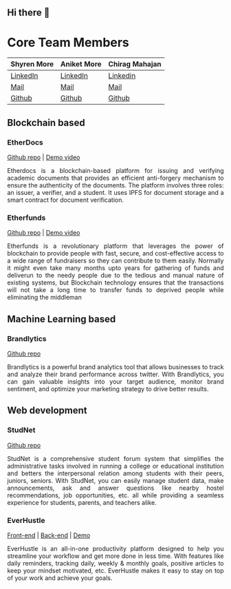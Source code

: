 ## Hi there 👋

# Core Team Members

| Shyren More      | Aniket More     | Chirag Mahajan   |
|------------------|-----------------|------------------|
| [LinkedIn](https://www.linkedin.com/in/shyrenmore/)       | [LinkedIn](https://www.linkedin.com/in/aniket-more-2b97571b1/)     | [Linkedin](https://www.linkedin.com/in/chirag-mahajan-b09144137/)       |
| [Mail](mailto:shyren.more30@gmail.com)                 | [Mail](mailto:aniketavinashmore33@gmail.com)                 | [Mail](mailto:chiragmahajan3101@gmail.com)                 |
| [Github](https://github.com/ShyrenMore)                 | [Github](https://github.com/aniketmore311/)                 | [Github](https://github.com/chiragmahajan3101)                 |


## Blockchain based

### EtherDocs

[Github repo](https://github.com/DevelopersLeague/Etherdocs) | [Demo video](https://youtu.be/B_44aJ9hh6U) <br />

<p style='text-align: justify;'>
Etherdocs is a blockchain-based platform for issuing and verifying academic documents that provides an efficient anti-forgery mechanism to ensure the authenticity of the documents. The platform involves three roles: an issuer, a verifier, and a student. It uses IPFS for document storage and a smart contract for document verification.
</p>

</details>

### Etherfunds

[Github repo](https://github.com/DevelopersLeague/Etherfunds) | [Demo video](https://youtu.be/UXFDYHBjoxo) <br />

<p style='text-align: justify;'>
Etherfunds is a revolutionary platform that leverages the power of blockchain to provide people with fast, secure, and cost-effective access to a wide range of fundraisers so they can contribute to them easily. Normally it might even take many months upto years for gathering of funds and deliverun to the needy people due to the tedious and manual nature of existing systems, but Blockchain technology ensures that the transactions will not take a long time to transfer funds to deprived people while eliminating the middleman
</p>

</details>

## Machine Learning based

### Brandlytics

[Github repo](https://github.com/DevelopersLeague/Brandlytics)  <br />

<p style="text-align: justify;">
Brandlytics is a powerful brand analytics tool that allows businesses to track and analyze their brand performance across twitter. With Brandlytics, you can gain valuable insights into your target audience, monitor brand sentiment, and optimize your marketing strategy to drive better results.
</p>

</details>

## Web development

### StudNet

[Github repo](https://github.com/DevelopersLeague/StudNet) <br />

<p style="text-align: justify;">
StudNet is a comprehensive student forum system that simplifies the administrative tasks involved in running a college or educational institution and betters the interpersonal relation among students with their peers, juniors, seniors. With StudNet, you can easily manage student data, make announcements, ask and answer questions like nearby hostel recommendations, job opportunities, etc. all while providing a seamless experience for students, parents, and teachers alike.
</p>


### EverHustle

[Front-end](https://github.com/DevelopersLeague/EverHustle-FrontEnd) | [Back-end](https://github.com/DevelopersLeague/EverHustle-server) | [Demo](https://youtu.be/u9JnFdxIUgM) <br />

<p style="text-align: justify;">
EverHustle is an all-in-one productivity platform designed to help you streamline your workflow and get more done in less time. With features like daily reminders, tracking daily, weekly & monthly goals, positive articles to keep your mindset motivated, etc. EverHustle makes it easy to stay on top of your work and achieve your goals.
</p>


<!--

**Here are some ideas to get you started:**

🙋‍♀️ A short introduction - what is your organization all about?
🌈 Contribution guidelines - how can the community get involved?
👩‍💻 Useful resources - where can the community find your docs? Is there anything else the community should know?
🍿 Fun facts - what does your team eat for breakfast?
🧙 Remember, you can do mighty things with the power of [Markdown](https://docs.github.com/github/writing-on-github/getting-started-with-writing-and-formatting-on-github/basic-writing-and-formatting-syntax)
-->

